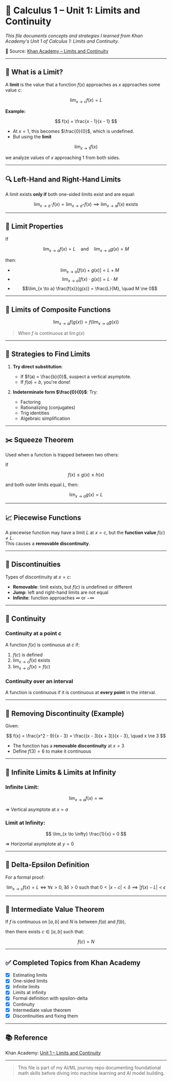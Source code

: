 # 📘 Calculus 1 – Unit 1: Limits and Continuity

*This file documents concepts and strategies I learned from Khan Academy's Unit 1 of Calculus 1: Limits and Continuity.*

🔗 Source: [Khan Academy – Limits and Continuity](https://www.khanacademy.org/math/calculus-1/cs1-limits-and-continuity)

---

## 📌 What is a Limit?

A **limit** is the value that a function $f(x)$ approaches as $x$ approaches some value $c$:

$$
\lim_{x \to c} f(x) = L
$$

**Example:**  

$$
f(x) = \frac{x - 1}{x - 1}
$$

- At $x = 1$, this becomes $\frac{0}{0}$, which is undefined.  
- But using the **limit** 

$$
\lim_{x \to 1} f(x)
$$

we analyze values of $x$ approaching $1$ from both sides.

---

## 🔍 Left-Hand and Right-Hand Limits

A limit exists **only if** both one-sided limits exist and are equal:  

$$
\lim_{x \to a^-} f(x) = \lim_{x \to a^+} f(x) \implies \lim_{x \to a} f(x) \text{ exists}
$$

---

## 🧮 Limit Properties

If 

$$
\lim_{x \to a} f(x) = L \quad \text{and} \quad \lim_{x \to a} g(x) = M
$$

then:

- $$\lim_{x \to a} [f(x) + g(x)] = L + M$$
- $$\lim_{x \to a} [f(x) \cdot g(x)] = L \cdot M$$
- $$\lim_{x \to a} \frac{f(x)}{g(x)} = \frac{L}{M}, \quad M \ne 0$$

---

## 🔁 Limits of Composite Functions

$$
\lim_{x \to a} f(g(x)) = f\Big(\lim_{x \to a} g(x)\Big)
$$

> When $f$ is continuous at $\lim g(x)$

---

## 🧠 Strategies to Find Limits

1. **Try direct substitution**:  
   - If $f(a) = \frac{b}{0}$, suspect a vertical asymptote.  
   - If $f(a) = b$, you're done!  

2. **Indeterminate form $\frac{0}{0}$**: Try:  
   - Factoring  
   - Rationalizing (conjugates)  
   - Trig identities  
   - Algebraic simplification  

---

## ✂️ Squeeze Theorem

Used when a function is trapped between two others:  

If 

$$
f(x) \le g(x) \le h(x)
$$

and both outer limits equal $L$, then:  

$$
\lim_{x \to a} g(x) = L
$$

---

## 📈 Piecewise Functions

A piecewise function may have a limit $L$ at $x = c$, but the **function value** $f(c) \ne L$.  
This causes a **removable discontinuity**.

---

## 🧩 Discontinuities

Types of discontinuity at $x = c$:  

- **Removable**: limit exists, but $f(c)$ is undefined or different  
- **Jump**: left and right-hand limits are not equal  
- **Infinite**: function approaches $\infty$ or $-\infty$  

---

## 🔄 Continuity

### Continuity at a point $c$  

A function $f(x)$ is continuous at $c$ if:  

1. $f(c)$ is defined  
2. $\lim_{x \to c} f(x)$ exists  
3. $\lim_{x \to c} f(x) = f(c)$  

### Continuity over an interval  

A function is continuous if it is continuous at **every point** in the interval.

---

## 🔧 Removing Discontinuity (Example)

Given:  

$$
f(x) = \frac{x^2 - 9}{x - 3} = \frac{(x - 3)(x + 3)}{x - 3}, \quad x \ne 3
$$

- The function has a **removable discontinuity** at $x = 3$  
- Define $f(3) = 6$ to make it continuous

---

## 🔭 Infinite Limits & Limits at Infinity

### Infinite Limit:  

$$
\lim_{x \to a} f(x) = \infty
$$

⇒ Vertical asymptote at $x = a$

### Limit at Infinity:  

$$
\lim_{x \to \infty} \frac{1}{x} = 0
$$

⇒ Horizontal asymptote at $y = 0$

---

## 📏 Delta-Epsilon Definition

For a formal proof:  

$$
\lim_{x \to c} f(x) = L \iff \forall \epsilon > 0, \exists \delta > 0 \text{ such that } 0 < |x - c| < \delta \implies |f(x) - L| < \epsilon
$$

---

## 📍 Intermediate Value Theorem

If $f$ is continuous on $[a, b]$ and $N$ is between $f(a)$ and $f(b)$,  

then there exists $c \in [a, b]$ such that:  

$$
f(c) = N
$$

---

## ✅ Completed Topics from Khan Academy

* [x] Estimating limits  
* [x] One-sided limits  
* [x] Infinite limits  
* [x] Limits at infinity  
* [x] Formal definition with epsilon-delta  
* [x] Continuity  
* [x] Intermediate value theorem  
* [x] Discontinuities and fixing them

---

## 📚 Reference

Khan Academy: [Unit 1 – Limits and Continuity](https://www.khanacademy.org/math/calculus-1/cs1-limits-and-continuity)

---

> This file is part of my AI/ML journey repo documenting foundational math skills before diving into machine learning and AI model building.

